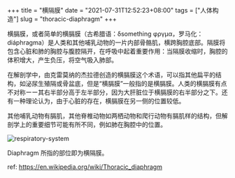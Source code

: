 +++
title = "横隔膜"
date = "2021-07-31T12:52:23+08:00"
tags = ["人体构造"]
slug = "thoracic-diaphragm"
+++

横膈膜，或者简单的横膈膜（古希腊语：δsomething φργμα，罗马化：diáphragma）是人类和其他哺乳动物的一片内部骨骼肌，横跨胸腔底部。隔膜将包含心脏和肺的胸腔与腹腔隔开，在呼吸中起着重要作用：当隔膜收缩时，胸腔的体积增大，产生负压，将空气吸入肺部。

在解剖学中，由克雷莫纳的杰拉德创造的横膈膜这个术语，可以指其他扁平的结构，如泌尿生殖隔或骨盆底，但是“横膈膜”一般指的是横膈膜。人类的横膈膜有点不对称ーー其右半部分高于左半部分，因为大肝脏位于横膈膜的右半部分之下。还有一种理论认为，由于心脏的存在，横膈膜在另一侧的位置较低。

其他哺乳动物有膈肌，其他脊椎动物如两栖动物和爬行动物有膈肌样的结构，但解剖学上的重要细节可能有所不同，例如肺在胸腔中的位置。

![respiratory-system](https://cdn.jsdelivr.net/gh/tianheg/static@main/img/respiratory-system.png "respiratory system")

Diaphragm 所指的部位即为横隔膜。

ref: <https://en.wikipedia.org/wiki/Thoracic_diaphragm>
